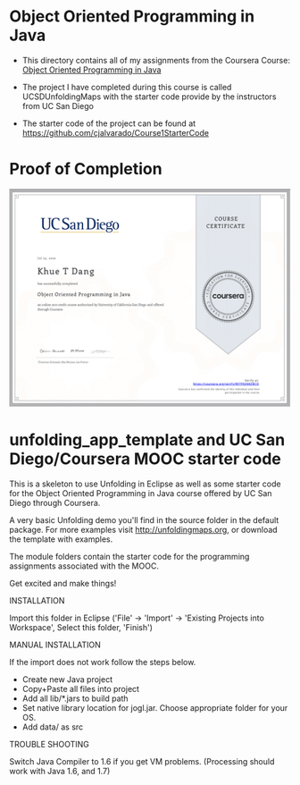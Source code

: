 # Object Oriented Programming in Java

- This directory contains all of my assignments from the Coursera Course: [Object Oriented Programming in Java](https://www.coursera.org/learn/object-oriented-java?specialization=java-object-oriented)

- The project I have completed during this course is called UCSDUnfoldingMaps with the starter code provide by the instructors from UC San Diego

- The starter code of the project can be found at https://github.com/cjalvarado/Course1StarterCode

# Proof of Completion

<img src="./certificate.png" width=800>

unfolding_app_template and UC San Diego/Coursera MOOC starter code
==================================================================

This is a skeleton to use Unfolding in Eclipse as well as some starter
code for the Object Oriented Programming in Java course offered by 
UC San Diego through Coursera.

A very basic Unfolding demo you'll find in the source folder in the default package. 
For more examples visit http://unfoldingmaps.org, or download the template with
examples.

The module folders contain the starter code for the programming assignments
associated with the MOOC.

Get excited and make things!


INSTALLATION

Import this folder in Eclipse ('File' -> 'Import' -> 'Existing Projects into
Workspace', Select this folder, 'Finish')


MANUAL INSTALLATION

If the import does not work follow the steps below.

- Create new Java project
- Copy+Paste all files into project
- Add all lib/*.jars to build path
- Set native library location for jogl.jar. Choose appropriate folder for your OS.
- Add data/ as src


TROUBLE SHOOTING

Switch Java Compiler to 1.6 if you get VM problems. (Processing should work with Java 1.6, and 1.7)
